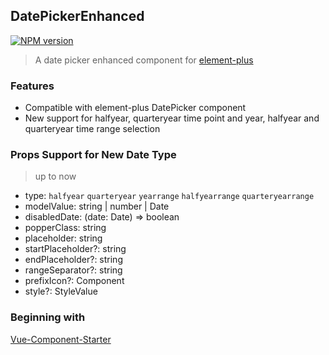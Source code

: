 ## DatePickerEnhanced

[![NPM version](https://img.shields.io/npm/v/datepicker-enhanced)](https://www.npmjs.com/package/datepicker-enhanced)

> A date picker enhanced component for [element-plus](https://github.com/element-plus/element-plus)

### Features

- Compatible with element-plus DatePicker component
- New support for halfyear, quarteryear time point and year, halfyear and quarteryear time range selection

### Props Support for New Date Type

> up to now

- type: `halfyear` `quarteryear` `yearrange` `halfyearrange` `quarteryearrange`
- modelValue:  string | number | Date
- disabledDate: (date: Date) => boolean
- popperClass: string
- placeholder: string
- startPlaceholder?: string
- endPlaceholder?: string
- rangeSeparator?: string
- prefixIcon?: Component
- style?: StyleValue

### Beginning with

[Vue-Component-Starter](https://github.com/peterroe/un/tree/main/templates/vue-component-starter)

